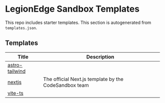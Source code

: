 # LegionEdge Sandbox Templates

This repo includes starter templates. This section is autogenerated from `templates.json`.

## Templates

| Title | Description |
|------|-------------|
| [astro-tailwind](https://github.com/LegionEdge/sandbox-templates/tree/main/astro-tailwind) |  |
| [nextjs](https://github.com/LegionEdge/sandbox-templates/tree/main/nextjs) | The official Next.js template by the CodeSandbox team |
| [vite-ts](https://github.com/LegionEdge/sandbox-templates/tree/main/vite-ts) |  |
